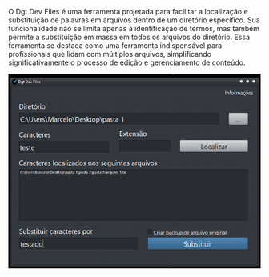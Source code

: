 O Dgt Dev Files é uma ferramenta projetada para facilitar a localização e substituição de palavras em arquivos dentro de um diretório específico. Sua funcionalidade não se limita apenas à identificação de termos, mas também permite a substituição em massa em todos os arquivos do diretório. Essa ferramenta se destaca como uma ferramenta indispensável para profissionais que lidam com múltiplos arquivos, simplificando significativamente o processo de edição e gerenciamento de conteúdo.

![DGT Dislplay](https://github.com/luis-marcelo-fonseca/dgtdevfiles/blob/main/1.png)
